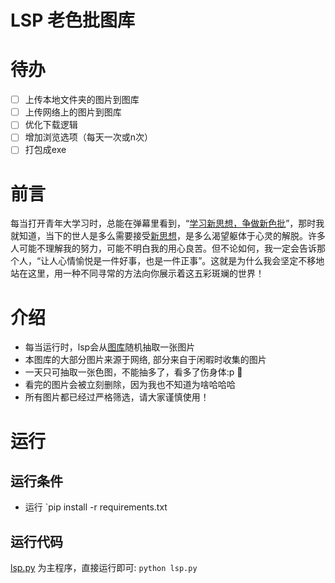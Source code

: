 # LSP 老色批图库

# 待办

- [ ] 上传本地文件夹的图片到图库
- [ ] 上传网络上的图片到图库
- [ ] 优化下载逻辑
- [ ] 增加浏览选项（每天一次或n次）
- [ ] 打包成exe

# 前言
每当打开青年大学习时，总能在弹幕里看到，“[学习新思想，争做新色批](https://www.bilibili.com/video/BV1HV411y7sK/?spm_id_from=333.788.videocard.7)”，那时我就知道，当下的世人是多么需要接受[新思想](https://github.com/Sherlockcxk/lsp/blob/MASTER/screen_shots/new%20value.jpg)，是多么渴望躯体于心灵的解脱。许多人可能不理解我的努力，可能不明白我的用心良苦。但不论如何，我一定会告诉那个人，“让人心情愉悦是一件好事，也是一件正事”。这就是为什么我会坚定不移地站在这里，用一种不同寻常的方法向你展示着这五彩斑斓的世界！

# 介绍
- 每当运行时，lsp会从[图库](lsp-db)随机抽取一张图片
- 本图库的大部分图片来源于网络, 部分来自于闲暇时收集的图片
- 一天只可抽取一张色图，不能抽多了，看多了伤身体:p 🤣
- 看完的图片会被立刻删除，因为我也不知道为啥哈哈哈
- 所有图片都已经过严格筛选，请大家谨慎使用！

# 运行
## 运行条件
- 运行 `pip install -r requirements.txt

## 运行代码
[lsp.py](src/lsp.py) 为主程序，直接运行即可: `python lsp.py`


